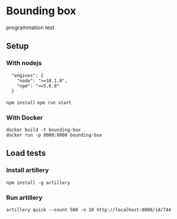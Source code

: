 # Bounding box
programmation test

## Setup
### With nodejs
```
  "engines": {
    "node": ">=10.1.0",
    "npm": ">=5.6.0"
  }
```
`npm install`
`npm run start`

### With Docker
```
docker build -t bounding-box .
docker run -p 8000:8000 bounding-box
```

## Load tests
### Install artillery
`npm install -g artillery`

### Run artillery
```ES6
artillery quick --count 500 -n 10 http://localhost:8000/id/744
```
